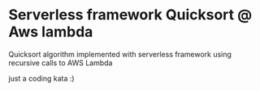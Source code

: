 # Serverless framework Quicksort @ Aws lambda 

Quicksort algorithm implemented with serverless framework using recursive calls to AWS Lambda


just a coding kata :)